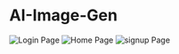 # AI-Image-Gen
![Login Page](Loginpage.jpeg)
![Home Page](homepage.jpeg)
![signup Page](signuppage.jpeg)
